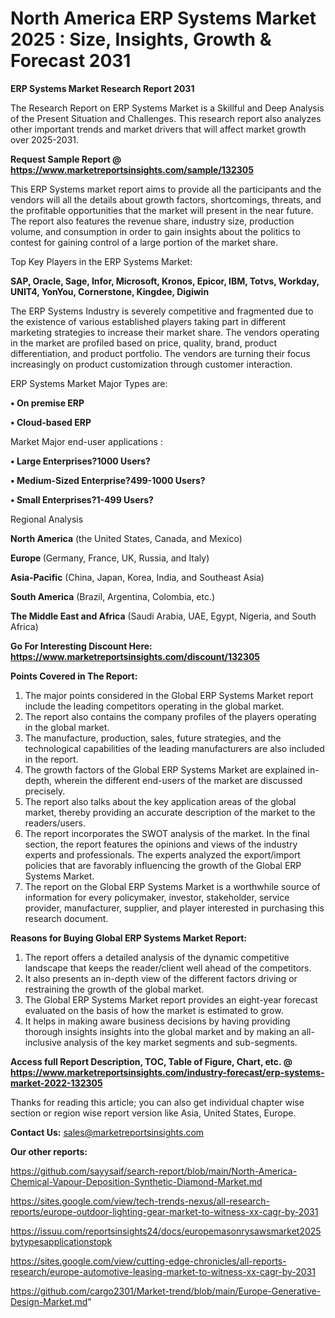 # North America ERP Systems Market 2025 : Size, Insights, Growth & Forecast 2031

<strong>ERP Systems Market Research Report 2031</strong>

The Research Report on ERP Systems Market is a Skillful and Deep Analysis of the Present Situation and Challenges. This research report also analyzes other important trends and market drivers that will affect market growth over 2025-2031.

<strong>Request Sample Report @ <a href=https://www.marketreportsinsights.com/sample/132305>https://www.marketreportsinsights.com/sample/132305</a></strong>

This ERP Systems market report aims to provide all the participants and the vendors will all the details about growth factors, shortcomings, threats, and the profitable opportunities that the market will present in the near future. The report also features the revenue share, industry size, production volume, and consumption in order to gain insights about the politics to contest for gaining control of a large portion of the market share.

Top Key Players in the ERP Systems Market:

<strong>SAP, Oracle, Sage, Infor, Microsoft, Kronos, Epicor, IBM, Totvs, Workday, UNIT4, YonYou, Cornerstone, Kingdee, Digiwin</strong>

The ERP Systems Industry is severely competitive and fragmented due to the existence of various established players taking part in different marketing strategies to increase their market share. The vendors operating in the market are profiled based on price, quality, brand, product differentiation, and product portfolio. The vendors are turning their focus increasingly on product customization through customer interaction.

ERP Systems Market Major Types are:

<strong>• On premise ERP

• Cloud-based ERP</strong>

Market Major end-user applications :

<strong>• Large Enterprises?1000 Users?

• Medium-Sized Enterprise?499-1000 Users?

• Small Enterprises?1-499 Users?</strong>

Regional Analysis

</u><strong><b>North America</b></strong> (the United States, Canada, and Mexico)

<strong><b>Europe </b></strong>(Germany, France, UK, Russia, and Italy)

<strong><b>Asia-Pacific</b></strong> (China, Japan, Korea, India, and Southeast Asia)

<strong><b>South America</b></strong> (Brazil, Argentina, Colombia, etc.)

<strong><b>The Middle East and Africa</b></strong> (Saudi Arabia, UAE, Egypt, Nigeria, and South Africa)

<strong>Go For Interesting Discount Here: <a href=https://www.marketreportsinsights.com/discount/132305>https://www.marketreportsinsights.com/discount/132305</a></strong>

<strong>Points Covered in The Report:</strong>
<ol>
  <li>The major points considered in the Global ERP Systems Market report include the leading competitors operating in the global market.</li>
  <li>The report also contains the company profiles of the players operating in the global market.</li>
  <li>The manufacture, production, sales, future strategies, and the technological capabilities of the leading manufacturers are also included in the report.</li>
  <li>The growth factors of the Global ERP Systems Market are explained in-depth, wherein the different end-users of the market are discussed precisely.</li>
  <li>The report also talks about the key application areas of the global market, thereby providing an accurate description of the market to the readers/users.</li>
  <li>The report incorporates the SWOT analysis of the market. In the final section, the report features the opinions and views of the industry experts and professionals. The experts analyzed the export/import policies that are favorably influencing the growth of the Global ERP Systems Market.</li>
  <li>The report on the Global ERP Systems Market is a worthwhile source of information for every policymaker, investor, stakeholder, service provider, manufacturer, supplier, and player interested in purchasing this research document.</li>
</ol>
<strong>Reasons for Buying Global ERP Systems Market Report:</strong>

<ol>
  <li>The report offers a detailed analysis of the dynamic competitive landscape that keeps the reader/client well ahead of the competitors.</li>
  <li>It also presents an in-depth view of the different factors driving or restraining the growth of the global market.</li>
  <li>The Global ERP Systems Market report provides an eight-year forecast evaluated on the basis of how the market is estimated to grow.</li>
  <li>It helps in making aware business decisions by having providing thorough insights insights into the global market and by making an all-inclusive analysis of the key market segments and sub-segments.</li>
</ol>
<strong>Access full Report Description, TOC, Table of Figure, Chart, etc. @ <a href=https://www.marketreportsinsights.com/industry-forecast/erp-systems-market-2022-132305>https://www.marketreportsinsights.com/industry-forecast/erp-systems-market-2022-132305</a></strong>


Thanks for reading this article; you can also get individual chapter wise section or region wise report version like Asia, United States, Europe.

<strong>Contact Us:</strong>
sales@marketreportsinsights.com

<strong>Our other reports:</strong>

<a href=https://github.com/sayysaif/search-report/blob/main/North-America-Chemical-Vapour-Deposition-Synthetic-Diamond-Market.md>https://github.com/sayysaif/search-report/blob/main/North-America-Chemical-Vapour-Deposition-Synthetic-Diamond-Market.md</a>

<a href=https://sites.google.com/view/tech-trends-nexus/all-research-reports/europe-outdoor-lighting-gear-market-to-witness-xx-cagr-by-2031>https://sites.google.com/view/tech-trends-nexus/all-research-reports/europe-outdoor-lighting-gear-market-to-witness-xx-cagr-by-2031</a>

<a href=https://issuu.com/reportsinsights24/docs/europemasonrysawsmarket2025bytypesapplicationstopk>https://issuu.com/reportsinsights24/docs/europemasonrysawsmarket2025bytypesapplicationstopk</a>

<a href=https://sites.google.com/view/cutting-edge-chronicles/all-reports-research/europe-automotive-leasing-market-to-witness-xx-cagr-by-2031>https://sites.google.com/view/cutting-edge-chronicles/all-reports-research/europe-automotive-leasing-market-to-witness-xx-cagr-by-2031</a>

<a href=https://github.com/cargo2301/Market-trend/blob/main/Europe-Generative-Design-Market.md>https://github.com/cargo2301/Market-trend/blob/main/Europe-Generative-Design-Market.md</a>"
